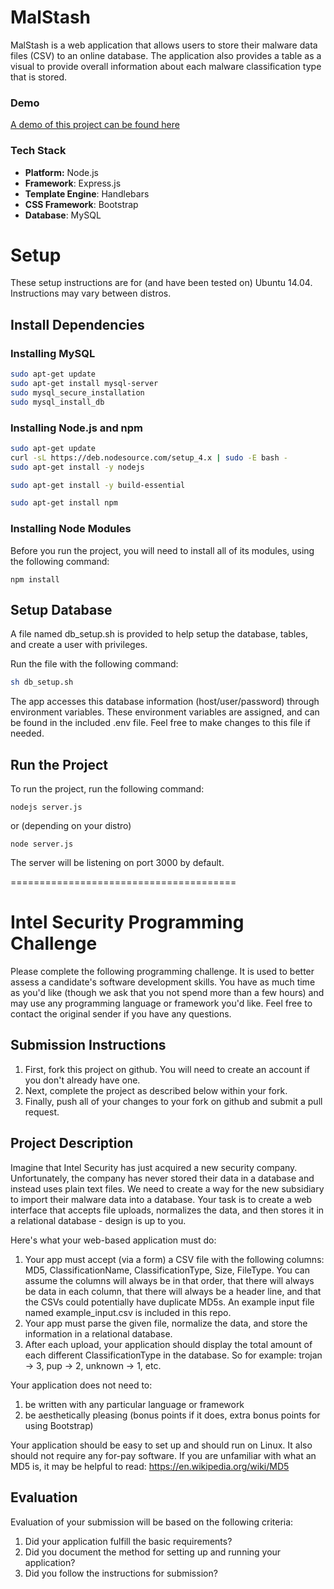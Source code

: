 # MalStash
MalStash is a web application that allows users to store their malware data files (CSV) to an online database. The application also provides a table as a visual to provide overall information about each malware classification type that is stored.

### Demo
[A demo of this project can be found here](http://192.241.199.180:3000)


### Tech Stack
- **Platform:** Node.js
- **Framework**: Express.js
- **Template Engine**: Handlebars
- **CSS Framework**: Bootstrap
- **Database**: MySQL

# Setup

These setup instructions are for (and have been tested on) Ubuntu 14.04.
Instructions may vary between distros.

## Install Dependencies

### Installing MySQL
```bash
sudo apt-get update
sudo apt-get install mysql-server
sudo mysql_secure_installation
sudo mysql_install_db
```

### Installing Node.js and npm
```bash
sudo apt-get update
curl -sL https://deb.nodesource.com/setup_4.x | sudo -E bash -
sudo apt-get install -y nodejs

sudo apt-get install -y build-essential

sudo apt-get install npm
```

### Installing Node Modules
Before you run the project, you will need to install all of its modules, using the following command:
```
npm install
```

## Setup Database
A file named db_setup.sh is provided to help setup the database, tables, and create a user with privileges.

Run the file with the following command:
```bash
sh db_setup.sh
```

The app accesses this database information (host/user/password) through environment variables. These environment variables are assigned, and can be found in the included .env file. Feel free to make changes to this file if needed.

## Run the Project
To run the project, run the following command:
```
nodejs server.js
```
or (depending on your distro)
```
node server.js
```
The server will be listening on port 3000 by default.


=======================================

# Intel Security Programming Challenge
Please complete the following programming challenge.  It is used to better assess a candidate's software development skills.   You have as much time as you'd like (though we ask that you not spend more than a few hours) and may use any programming language or framework you'd like.  Feel free to contact the original sender if you have any questions.

## Submission Instructions
1. First, fork this project on github.  You will need to create an account if you don't already have one.
1. Next, complete the project as described below within your fork.
1. Finally, push all of your changes to your fork on github and submit a pull request.

## Project Description
Imagine that Intel Security has just acquired a new security company.  Unfortunately, the company has never stored their data in a database and instead uses plain text files.  We need to create a way for the new subsidiary to import their malware data into a database.  Your task is to create a web interface that accepts file uploads, normalizes the data, and then stores it in a relational database - design is up to you.

Here's what your web-based application must do:

1. Your app must accept (via a form) a CSV file with the following columns: MD5, ClassificationName, ClassificationType, Size, FileType.  You can assume the columns will always be in that order, that there will always be data in each column, that there will always be a header line, and that the CSVs could potentially have duplicate MD5s.  An example input file named example_input.csv is included in this repo.
1. Your app must parse the given file, normalize the data, and store the information in a relational database.
1. After each upload, your application should display the total amount of each different ClassificationType in the database.  So for example: trojan -> 3, pup -> 2, unknown -> 1, etc.

Your application does not need to:

1. be written with any particular language or framework
1. be aesthetically pleasing (bonus points if it does, extra bonus points for using Bootstrap)

Your application should be easy to set up and should run on Linux.  It also should not require any for-pay software.  If you are unfamiliar with what an MD5 is, it may be helpful to read: https://en.wikipedia.org/wiki/MD5

## Evaluation
Evaluation of your submission will be based on the following criteria:

1. Did your application fulfill the basic requirements?
1. Did you document the method for setting up and running your application?
1. Did you follow the instructions for submission?

